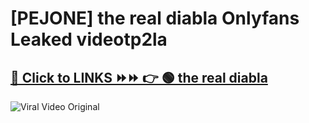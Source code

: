 
 # [PEJONE] the real diabla Onlyfans Leaked videotp2la

## <h2><a href="https://clipsfans.com/the_real_diabla&ref=git">🔗 Click to LINKS ⏩⏩ 👉 🟢 the real diabla </a></h2>

<a href="https://clipsfans.com/the_real_diabla&ref=git" rel="nofollow" data-target="animated-image.originalLink"><img src="https://i.ibb.co.com/xMMVF88/686577567.gif" alt="Viral Video Original" style="max-width: 100%; display: inline-block;" data-target="animated-image.originalImage"></a>

